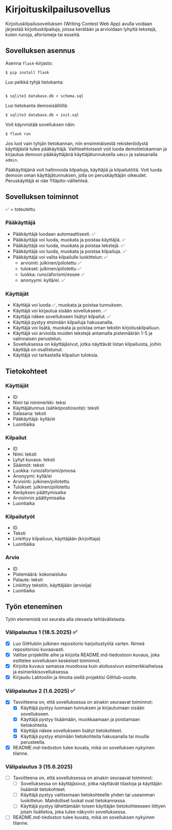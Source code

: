 # Kirjoituskilpailusovellus

Kirjoituskilpailusovelluksen (Writing Contest Web App) avulla voidaan järjestää kirjoituskilpailuja, joissa kerätään ja arvioidaan lyhyitä tekstejä, kuten runoja, aforismeja tai esseitä.

## Sovelluksen asennus

Asenna `flask`-kirjasto:

```
$ pip install flask
```

Luo pelkkä tyhjä tietokanta:

```

$ sqlite3 database.db < schema.sql
```

Luo tietokanta demosisällöllä:
```
$ sqlite3 database.db < init.sql
```

Voit käynnistää sovelluksen näin:

```
$ flask run
```

Jos luot vain tyhjän tietokannan, niin ensimmäisestä rekisteröidystä käyttäjästä tulee pääkäyttäjä. Vaihtoehtoisesti voit luoda demotietokannan ja kirjautua demoon pääkäyttäjänä käyttäjätunnuksella `admin` ja salasanalla `admin`. 

Pääkäyttäjänä voit hallinnoida kilpailuja, käyttäjiä ja kilpailutöitä. Voit luoda demoon oman käyttäjätunnuksen, jolla on peruskäyttäjän oikeudet. Peruskäyttäjä ei näe Ylläpito-välilehteä.


## Sovelluksen toiminnot

✅ = toteutettu

### Pääkäyttäjä
- Pääkäyttäjä luodaan automaattisesti. ✅
- Pääkäyttäjä voi luoda, muokata ja poistaa käyttäjiä. ✅
- Pääkäyttäjä voi luoda, muokata ja poistaa tekstejä. ✅
- Pääkäyttäjä voi luoda, muokata ja poistaa kilpailuja. ✅
- Pääkäyttäjä voi valita kilpailulle luokittelun: ✅
	- arviointi: julkinen/piilotettu ✅
	- tulokset: julkinen/piilotettu ✅
	- luokka: runo/aforismi/essee ✅
	- anonyymi: kyllä/ei. ✅

### Käyttäjät
- Käyttäjä voi luoda ✅, muokata ja poistaa tunnuksen.
- Käyttäjä voi kirjautua sisään sovellukseen. ✅
- Käyttäjä näkee sovellukseen lisätyt kilpailut. ✅
- Käyttäjä pystyy etsimään kilpailuja hakusanalla.
- Käyttäjä voi lisätä, muokata ja poistaa oman tekstin kirjoituskilpailuun.
- Käyttäjä voi arvioida muiden tekstejä antamalla pistemäärän 1-5 ja valinnaisen perustelun.
- Sovelluksessa on käyttäjäsivut, jotka näyttävät listan kilpailuista, joihin käyttäjä on osallistunut.
- Käyttäjä voi tarkastella kilpailun tuloksia.

## Tietokohteet

### Käyttäjät
- ID
- Nimi tai nimimerkki: teksi
- Käyttäjätunnus (sähköpostiosoite): teksti
- Salasana: teksti
- Pääkäyttäjä: kyllä/ei
- Luontiaika
  
### Kilpailut
- ID
- Nimi: teksti
- Lyhyt kuvaus: teksti 
- Säännöt: teksti
- Luokka: runo/aforismi/proosa
- Anonyymi: kyllä/ei
- Arviointi: julkinen/piilotettu
- Tulokset: julkinen/piilotettu
- Keräyksen päättymisaika
- Arvioinnin päättymisaika
- Luontiaika
 
### Kilpailutyöt
- ID
- Teksti
- Linkittyy kilpailuun, käyttäjään (kirjoittaja)
- Luontiaika
 
### Arvio
- ID
- Pistemäärä: kokonaisluku
- Palaute: teksti
- Linkittyy tekstiin, käyttäjään (arvioija)
- Luontiaika
   
## Työn eteneminen

Työn etenemistä voi seurata alla olevasta tehtävälistasta.

### Välipalautus 1 (18.5.2025) ✅
- [x] Luo GitHubiin julkinen repositorio harjoitustyötä varten. Nimeä repositoriosi kuvaavasti.
- [x] Valitse projektille aihe ja kirjoita README.md-tiedostoon kuvaus, joka esittelee sovelluksen keskeiset toiminnot. 
- [x] Kirjoita kuvaus samassa muodossa kuin aloitussivun esimerkkiaiheissa ja esimerkkisovelluksessa.
- [x] Kirjaudu Labtooliin ja ilmoita siellä projektisi GitHub-osoite.

### Välipalautus 2 (1.6.2025) ✅
- [x] Tavoitteena on, että sovelluksessa on ainakin seuraavat toiminnot:
	- [x] Käyttäjä pystyy luomaan tunnuksen ja kirjautumaan sisään sovellukseen.
	- [x] Käyttäjä pystyy lisäämään, muokkaamaan ja poistamaan tietokohteita.
	- [x] Käyttäjä näkee sovellukseen lisätyt tietokohteet.
	- [x] Käyttäjä pystyy etsimään tietokohteita hakusanalla tai muulla perusteella.
- [x] README.md-tiedoston tulee kuvata, mikä on sovelluksen nykyinen tilanne.

### Välipalautus 3 (15.6.2025)

- [ ] Tavoitteena on, että sovelluksessa on ainakin seuraavat toiminnot:
	- [ ] Sovelluksessa on käyttäjäsivut, jotka näyttävät tilastoja ja käyttäjän lisäämät tietokohteet.
	- [ ] Käyttäjä pystyy valitsemaan tietokohteelle yhden tai useamman luokittelun. Mahdolliset luokat ovat tietokannassa.
	- [ ] Käyttäjä pystyy lähettämään toisen käyttäjän tietokohteeseen liittyen jotain lisätietoa, joka tulee näkyviin sovelluksessa.
- [ ] README.md-tiedoston tulee kuvata, mikä on sovelluksen nykyinen tilanne.
